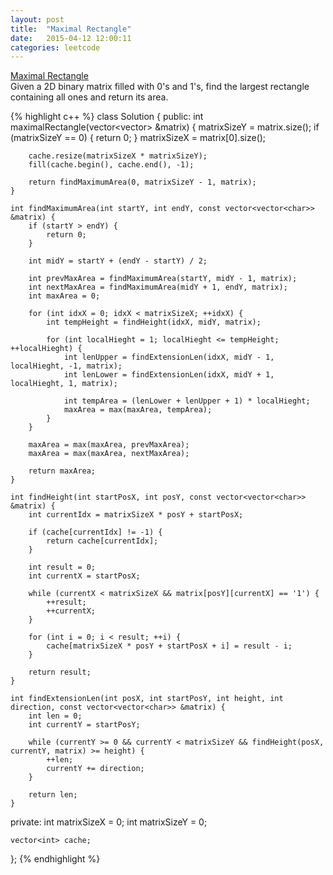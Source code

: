 ```yaml
---
layout: post
title:  "Maximal Rectangle"
date:   2015-04-12 12:00:11
categories: leetcode
---
```

[Maximal Rectangle](https://leetcode.com/problems/maximal-rectangle/)  
Given a 2D binary matrix filled with 0's and 1's, find the largest rectangle containing all ones and return its area.  

{% highlight c++ %}
class Solution {
public:
    int maximalRectangle(vector<vector<char>> &matrix) {
        matrixSizeY = matrix.size();
        if (matrixSizeY == 0) {
            return 0;
        }
        matrixSizeX = matrix[0].size();
        
        cache.resize(matrixSizeX * matrixSizeY);
        fill(cache.begin(), cache.end(), -1);
        
        return findMaximumArea(0, matrixSizeY - 1, matrix);
    }
    
    int findMaximumArea(int startY, int endY, const vector<vector<char>> &matrix) {
        if (startY > endY) {
            return 0;
        }
        
        int midY = startY + (endY - startY) / 2;
    
        int prevMaxArea = findMaximumArea(startY, midY - 1, matrix);
        int nextMaxArea = findMaximumArea(midY + 1, endY, matrix);
        int maxArea = 0;
    
        for (int idxX = 0; idxX < matrixSizeX; ++idxX) {
            int tempHeight = findHeight(idxX, midY, matrix);
    
            for (int localHieght = 1; localHieght <= tempHeight; ++localHieght) {
                int lenUpper = findExtensionLen(idxX, midY - 1, localHieght, -1, matrix);
                int lenLower = findExtensionLen(idxX, midY + 1, localHieght, 1, matrix);
    
                int tempArea = (lenLower + lenUpper + 1) * localHieght;
                maxArea = max(maxArea, tempArea);
            }
        }
    
        maxArea = max(maxArea, prevMaxArea);
        maxArea = max(maxArea, nextMaxArea);
    
        return maxArea;
    }

    int findHeight(int startPosX, int posY, const vector<vector<char>> &matrix) {
        int currentIdx = matrixSizeX * posY + startPosX;
        
        if (cache[currentIdx] != -1) {
            return cache[currentIdx];
        }
        
        int result = 0;
        int currentX = startPosX;
    
        while (currentX < matrixSizeX && matrix[posY][currentX] == '1') {
            ++result;
            ++currentX;
        }
        
        for (int i = 0; i < result; ++i) {
            cache[matrixSizeX * posY + startPosX + i] = result - i;
        }
    
        return result;
    }

    int findExtensionLen(int posX, int startPosY, int height, int direction, const vector<vector<char>> &matrix) {
        int len = 0;
        int currentY = startPosY;
    
        while (currentY >= 0 && currentY < matrixSizeY && findHeight(posX, currentY, matrix) >= height) {
            ++len;
            currentY += direction;
        }
    
        return len;
    }
    
private:
    int matrixSizeX = 0;
    int matrixSizeY = 0;
    
    vector<int> cache;
};
{% endhighlight %}